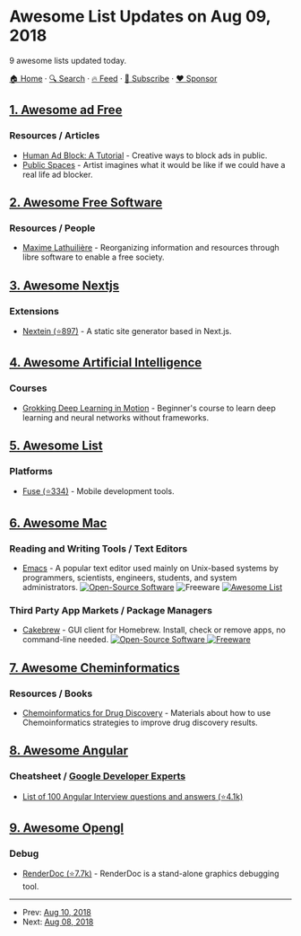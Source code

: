 # Awesome List Updates on Aug 09, 2018

9 awesome lists updated today.

[🏠 Home](/README.md) · [🔍 Search](https://www.trackawesomelist.com/search/) · [🔥 Feed](https://www.trackawesomelist.com/rss.xml) · [📮 Subscribe](https://trackawesomelist.us17.list-manage.com/subscribe?u=d2f0117aa829c83a63ec63c2f&id=36a103854c) · [❤️  Sponsor](https://github.com/sponsors/theowenyoung)



## [1. Awesome ad Free](/content/johnjago/awesome-ad-free/README.md)

### Resources / Articles

*   [Human Ad Block: A Tutorial](https://maxlath.eu/posts/ad-blocker-humain/) - Creative ways to block ads in public.
*   [Public Spaces](http://www.perezhiguera.com/publicspaces) - Artist imagines what it would be like if we could have a real life ad blocker.

## [2. Awesome Free Software](/content/johnjago/awesome-free-software/README.md)

### Resources / People

*   [Maxime Lathuilière](https://maxlath.eu/) - Reorganizing information and resources through libre software to enable a free society.

## [3. Awesome Nextjs](/content/unicodeveloper/awesome-nextjs/README.md)

### Extensions

*   [Nextein (⭐897)](https://github.com/elmasse/nextein) - A static site generator based in Next.js.

## [4. Awesome Artificial Intelligence](/content/owainlewis/awesome-artificial-intelligence/README.md)

### Courses

*   [Grokking Deep Learning in Motion](https://www.manning.com/livevideo/grokking-deep-learning-in-motion?a_aid=algmotion\&a_bid=5d7bc0ba) - Beginner's course to learn deep learning and neural networks without frameworks.

## [5. Awesome List](/content/sindresorhus/awesome/README.md)

### Platforms

*   [Fuse (⭐334)](https://github.com/fuse-compound/awesome-fuse#readme) - Mobile development tools.

## [6. Awesome Mac](/content/jaywcjlove/awesome-mac/README.md)

### Reading and Writing Tools / Text Editors

*   [Emacs](https://www.emacswiki.org/emacs/EmacsForMacOS) - A popular text editor used mainly on Unix-based systems by programmers, scientists, engineers, students, and system administrators. [![Open-Source Software](https://jaywcjlove.github.io/sb/ico/min-oss.svg "Open Source Software")](https://git.savannah.gnu.org/cgit/) ![Freeware](https://jaywcjlove.github.io/sb/ico/min-free.svg "Freeware") [![Awesome List](https://jaywcjlove.github.io/sb/ico/min-awesome.svg "Awesome List")](https://github.com/emacs-tw/awesome-emacs#readme)

### Third Party App Markets / Package Managers

*   [Cakebrew](http://www.cakebrew.com) - GUI client for Homebrew. Install, check or remove apps, no command-line needed. [![Open-Source Software](https://jaywcjlove.github.io/sb/ico/min-oss.svg "Open Source Software") ![Freeware](https://jaywcjlove.github.io/sb/ico/min-free.svg "Freeware")](https://github.com/brunophilipe/Cakebrew/)

## [7. Awesome Cheminformatics](/content/hsiaoyi0504/awesome-cheminformatics/README.md)

### Resources / Books

*   [Chemoinformatics for Drug Discovery](https://onlinelibrary.wiley.com/doi/book/10.1002/9781118742785) - Materials about how to use Chemoinformatics strategies to improve drug discovery results.

## [8. Awesome Angular](/content/PatrickJS/awesome-angular/README.md)

### Cheatsheet / [Google Developer Experts](https://developers.google.com/experts/all/technology/web-technologies)

*   [List of 100 Angular Interview questions and answers (⭐4.1k)](https://github.com/sudheerj/angular-interview-questions)

## [9. Awesome Opengl](/content/eug/awesome-opengl/README.md)

### Debug

*   [RenderDoc (⭐7.7k)](https://github.com/baldurk/renderdoc) - RenderDoc is a stand-alone graphics debugging tool.

---

- Prev: [Aug 10, 2018](/content/2018/08/10/README.md)
- Next: [Aug 08, 2018](/content/2018/08/08/README.md)